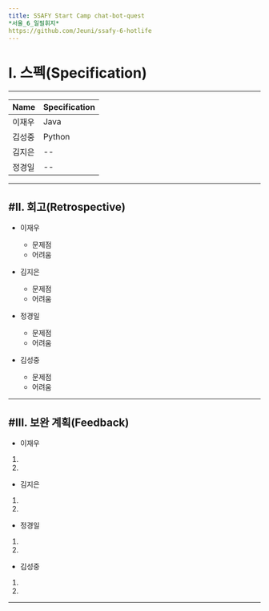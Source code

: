 ```yaml
---
title: SSAFY Start Camp chat-bot-quest
*서울_6_일필휘지*
https://github.com/Jeuni/ssafy-6-hotlife
---
```


# I. 스펙(Specification)
--------------------------

|Name|Specification|
|------|-----------|
|이재우|Java|
|김성중|Python|
|김지은|--|
|정경일|--|

--------------------------

#II. 회고(Retrospective)
--------------------------

+ 이재우
  + 문제점
  + 어려움

+ 김지은
  + 문제점
  + 어려움

+ 정경일
  + 문제점
  + 어려움
 
+ 김성중
  + 문제점
  + 어려움
 
--------------------------

#III. 보완 계획(Feedback)
--------------------------

+ 이재우
 1.
 2.

+ 김지은
 1.
 2.

+ 정경일
 1.
 2.
 
+ 김성중
 1.
 2.
 
--------------------------


